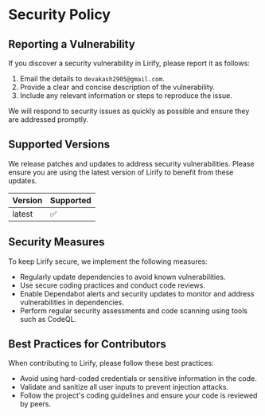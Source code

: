 # Security Policy

## Reporting a Vulnerability

If you discover a security vulnerability in Lirify, please report it as follows:

1. Email the details to `devakash2905@gmail.com`.
2. Provide a clear and concise description of the vulnerability.
3. Include any relevant information or steps to reproduce the issue.

We will respond to security issues as quickly as possible and ensure they are addressed promptly.

## Supported Versions

We release patches and updates to address security vulnerabilities. Please ensure you are using the latest version of Lirify to benefit from these updates.

| Version | Supported          |
| ------- | ------------------ |
| latest  | :white_check_mark: |

## Security Measures

To keep Lirify secure, we implement the following measures:

- Regularly update dependencies to avoid known vulnerabilities.
- Use secure coding practices and conduct code reviews.
- Enable Dependabot alerts and security updates to monitor and address vulnerabilities in dependencies.
- Perform regular security assessments and code scanning using tools such as CodeQL.

## Best Practices for Contributors

When contributing to Lirify, please follow these best practices:

- Avoid using hard-coded credentials or sensitive information in the code.
- Validate and sanitize all user inputs to prevent injection attacks.
- Follow the project's coding guidelines and ensure your code is reviewed by peers.
